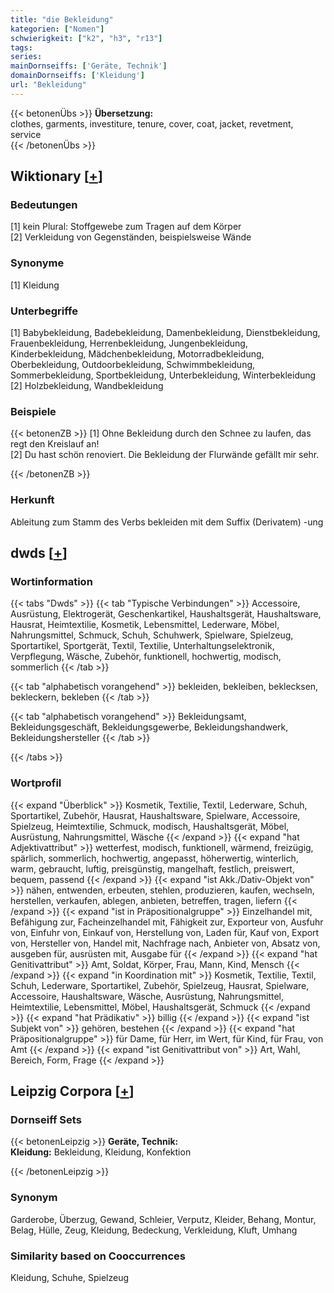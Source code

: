 ```yaml
---
title: "die Bekleidung"
kategorien: ["Nomen"]
schwierigkeit: ["k2", "h3", "r13"]
tags:
series:
mainDornseiffs: ['Geräte, Technik']
domainDornseiffs: ['Kleidung']
url: "Bekleidung"
---
```


{{< betonenÜbs >}}
**Übersetzung:**  
clothes, garments, investiture, tenure, cover, coat, jacket, revetment, service  
{{< /betonenÜbs >}}

## Wiktionary [[+](https://de.wiktionary.org/wiki/Bekleidung)]

### Bedeutungen
[1] kein Plural: Stoffgewebe zum Tragen auf dem Körper  
[2] Verkleidung von Gegenständen, beispielsweise Wände  

### Synonyme
[1] Kleidung  

### Unterbegriffe
[1] Babybekleidung, Badebekleidung, Damenbekleidung, Dienstbekleidung, Frauenbekleidung, Herrenbekleidung, Jungenbekleidung, Kinderbekleidung, Mädchenbekleidung, Motorradbekleidung, Oberbekleidung, Outdoorbekleidung, Schwimmbekleidung, Sommerbekleidung, Sportbekleidung, Unterbekleidung, Winterbekleidung  
[2] Holzbekleidung, Wandbekleidung  

### Beispiele
{{< betonenZB >}}
[1] Ohne Bekleidung durch den Schnee zu laufen, das regt den Kreislauf an!  
[2] Du hast schön renoviert. Die Bekleidung der Flurwände gefällt mir sehr.  

{{< /betonenZB >}}
### Herkunft
Ableitung zum Stamm des Verbs bekleiden mit dem Suffix (Derivatem) -ung  



## dwds [[+](https://www.dwds.de/wb/Bekleidung)]

### Wortinformation
{{< tabs "Dwds" >}}
{{< tab "Typische Verbindungen" >}}
Accessoire, Ausrüstung, Elektrogerät, Geschenkartikel, Haushaltsgerät, Haushaltsware, Hausrat, Heimtextilie, Kosmetik, Lebensmittel, Lederware, Möbel, Nahrungsmittel, Schmuck, Schuh, Schuhwerk, Spielware, Spielzeug, Sportartikel, Sportgerät, Textil, Textilie, Unterhaltungselektronik, Verpflegung, Wäsche, Zubehör, funktionell, hochwertig, modisch, sommerlich
{{< /tab >}}

{{< tab "alphabetisch vorangehend" >}}
bekleiden, bekleiben, beklecksen, bekleckern, bekleben
{{< /tab >}}

{{< tab "alphabetisch vorangehend" >}}
Bekleidungsamt, Bekleidungsgeschäft, Bekleidungsgewerbe, Bekleidungshandwerk, Bekleidungshersteller
{{< /tab >}}

{{< /tabs >}}

### Wortprofil
{{< expand "Überblick" >}} Kosmetik, Textilie, Textil, Lederware, Schuh, Sportartikel, Zubehör, Hausrat, Haushaltsware, Spielware, Accessoire, Spielzeug, Heimtextilie, Schmuck, modisch, Haushaltsgerät, Möbel, Ausrüstung, Nahrungsmittel, Wäsche {{< /expand >}}
{{< expand "hat Adjektivattribut" >}} wetterfest, modisch, funktionell, wärmend, freizügig, spärlich, sommerlich, hochwertig, angepasst, höherwertig, winterlich, warm, gebraucht, luftig, preisgünstig, mangelhaft, festlich, preiswert, bequem, passend {{< /expand >}}
{{< expand "ist Akk./Dativ-Objekt von" >}} nähen, entwenden, erbeuten, stehlen, produzieren, kaufen, wechseln, herstellen, verkaufen, ablegen, anbieten, betreffen, tragen, liefern {{< /expand >}}
{{< expand "ist in Präpositionalgruppe" >}} Einzelhandel mit, Befähigung zur, Facheinzelhandel mit, Fähigkeit zur, Exporteur von, Ausfuhr von, Einfuhr von, Einkauf von, Herstellung von, Laden für, Kauf von, Export von, Hersteller von, Handel mit, Nachfrage nach, Anbieter von, Absatz von, ausgeben für, ausrüsten mit, Ausgabe für {{< /expand >}}
{{< expand "hat Genitivattribut" >}} Amt, Soldat, Körper, Frau, Mann, Kind, Mensch {{< /expand >}}
{{< expand "in Koordination mit" >}} Kosmetik, Textilie, Textil, Schuh, Lederware, Sportartikel, Zubehör, Spielzeug, Hausrat, Spielware, Accessoire, Haushaltsware, Wäsche, Ausrüstung, Nahrungsmittel, Heimtextilie, Lebensmittel, Möbel, Haushaltsgerät, Schmuck {{< /expand >}}
{{< expand "hat Prädikativ" >}} billig {{< /expand >}}
{{< expand "ist Subjekt von" >}} gehören, bestehen {{< /expand >}}
{{< expand "hat Präpositionalgruppe" >}} für Dame, für Herr, im Wert, für Kind, für Frau, von Amt {{< /expand >}}
{{< expand "ist Genitivattribut von" >}} Art, Wahl, Bereich, Form, Frage {{< /expand >}}

## Leipzig Corpora [[+](https://corpora.uni-leipzig.de/en/res?word=Bekleidung&corpusId=deu_newscrawl-public_2018)]

### Dornseiff Sets
{{< betonenLeipzig >}}
**Geräte, Technik:**  
**Kleidung:** Bekleidung, Kleidung, Konfektion  

{{< /betonenLeipzig >}}

### Synonym
Garderobe, Überzug, Gewand, Schleier, Verputz, Kleider, Behang, Montur, Belag, Hülle, Zeug, Kleidung, Bedeckung, Verkleidung, Kluft, Umhang


### Similarity based on Cooccurrences
Kleidung, Schuhe, Spielzeug

